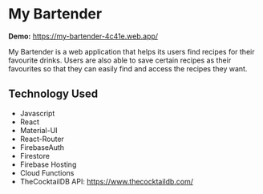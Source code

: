 # My Bartender

**Demo:** https://my-bartender-4c41e.web.app/

My Bartender is a web application that helps its users find recipes for their favourite drinks. Users are also able to save certain recipes as their favourites so that they can easily find and access the recipes they want.

## Technology Used
- Javascript
- React
- Material-UI
- React-Router
- FirebaseAuth
- Firestore
- Firebase Hosting
- Cloud Functions
- TheCocktailDB API: https://www.thecocktaildb.com/
